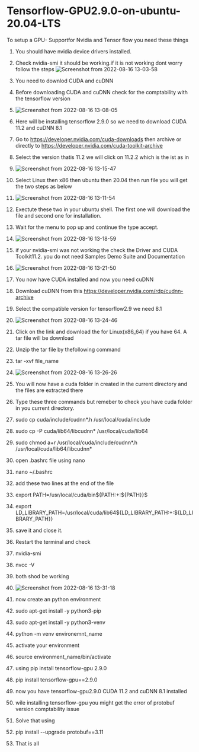 # Tensorflow-GPU2.9.0-on-ubuntu-20.04-LTS


To setup a GPU- Supportfor Nvidia and Tensor flow you need these things
1. You should have nvidia device drivers installed.
2. Check nvidia-smi it should be working.if it is not working dont worry follow the steps
![Screenshot from 2022-08-16 13-03-58](https://user-images.githubusercontent.com/45037843/184864535-2db2dbfa-8c9a-4afd-ba42-f268b975215a.png)

3. You need to downlod CUDA and cuDNN
4. Before downloading CUDA and cuDNN check for the comptability with the tensorflow version
5. ![Screenshot from 2022-08-16 13-08-05](https://user-images.githubusercontent.com/45037843/184865155-4957c2c5-361e-409e-a99e-7bfc20808f0a.png)

6. Here will be installing tensorflow 2.9.0 so we need to download CUDA 11.2 and cuDNN 8.1
7. Go to https://developer.nvidia.com/cuda-downloads then archive or directly to https://developer.nvidia.com/cuda-toolkit-archive
8. Select the version thatis 11.2 we will click on 11.2.2 which is the ist as in
9. ![Screenshot from 2022-08-16 13-15-47](https://user-images.githubusercontent.com/45037843/184866848-bfc52138-d409-430b-8161-14e090c5005f.png)


8. Select Linux then x86 then ubuntu then 20.04 then run file you will get the two steps as below
9. ![Screenshot from 2022-08-16 13-11-54](https://user-images.githubusercontent.com/45037843/184865899-4b684b90-6b95-4c98-978d-89c78873a2bd.png)
10. Exectute these two in your ubuntu shell. The first one will download the file and second one for installation. 
11. Wait for the menu to pop up and continue the type accept.
12. ![Screenshot from 2022-08-16 13-18-59](https://user-images.githubusercontent.com/45037843/184867386-d9048b5d-4454-477c-ad17-9440d38a5c68.png)
13. if your nvidia-smi was not working the check the Driver and CUDA Toolkit11.2. you do not need Samples Demo Suite and Documentation
14. ![Screenshot from 2022-08-16 13-21-50](https://user-images.githubusercontent.com/45037843/184867941-87785818-5136-4bde-bed0-bb3befa337d9.png)
15. You now have CUDA installed and now you need cuDNN 
16. Download cuDNN from this https://developer.nvidia.com/rdp/cudnn-archive
17. Select the compatible version for tensorflow2.9 we need 8.1
18. ![Screenshot from 2022-08-16 13-24-46](https://user-images.githubusercontent.com/45037843/184868404-f4d0a673-c20f-4593-96e4-050b84b170a2.png)
19. Click on the link and download the for Linux(x86_64) if you have 64. A tar file will be download
20. Unzip the tar file by thefollowing command
21. tar -xvf file_name
22. ![Screenshot from 2022-08-16 13-26-26](https://user-images.githubusercontent.com/45037843/184868700-25db635b-4517-42e3-9226-0d7b14ea6dff.png)
23. You will now have a cuda folder in created in the current directory and the files are extracted there
24. Type these three commands but remeber to check you have cuda folder in you current directory.
25. sudo cp cuda/include/cudnn*.h /usr/local/cuda/include
26. sudo cp -P cuda/lib64/libcudnn* /usr/local/cuda/lib64
27. sudo chmod a+r /usr/local/cuda/include/cudnn*.h /usr/local/cuda/lib64/libcudnn*
28. open .bashrc file using nano
29. nano ~/.bashrc
30. add these two lines at the end of the file
31. export PATH=/usr/local/cuda/bin${PATH:+:${PATH}}$ 
32. export LD_LIBRARY_PATH=/usr/local/cuda/lib64${LD_LIBRARY_PATH:+:${LD_LIBRARY_PATH}}
33. save it and close it.
34. Restart the terminal and check 
35. nvidia-smi 
36. nvcc -V
37. both shod be working
38. ![Screenshot from 2022-08-16 13-31-18](https://user-images.githubusercontent.com/45037843/184869425-a3fa8f67-98c9-4948-a451-9a13984c72be.png)

39. now create an python environment 
40. sudo apt-get install -y python3-pip
41. sudo apt-get install -y python3-venv
42. python -m venv environemnt_name
43. activate your environment
44. source environment_name/bin/activate
45. using pip install tensorflow-gpu 2.9.0
46. pip install tensorflow-gpu==2.9.0
47. now you have tensorflow-gpu2.9.0 CUDA 11.2 and cuDNN 8.1 installed
48. wile installing tensorflow-gpu you might get the error of protobuf version comptability issue
49. Solve that using
50. pip install --upgrade protobuf==3.11
51. That is all
 



